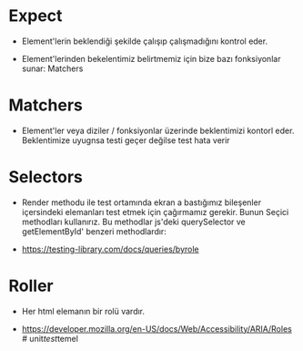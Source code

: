 # Expect

- Element'lerin beklendiği şekilde çalışıp çalışmadığını kontrol eder.

- Element'lerinden bekelentimiz belirtmemiz için bize bazı fonksiyonlar sunar: Matchers

# Matchers

- Element'ler veya diziler / fonksiyonlar üzerinde beklentimizi kontorl eder. Beklentimize uyugnsa testi geçer değilse test hata verir

# Selectors

- Render methodu ile test ortamında ekran a bastığımız bileşenler içersindeki elemanları test etmek için çağırmamız gerekir. Bunun Seçici methodları kullanırız. Bu methodlar js'deki querySelector ve getElementById' benzeri methodlardır:

- https://testing-library.com/docs/queries/byrole

# Roller

- Her html elemanın bir rolü vardır.

- https://developer.mozilla.org/en-US/docs/Web/Accessibility/ARIA/Roles
#   u n i t _ t e s t _ t e m e l  
 